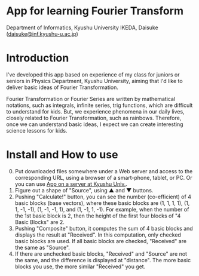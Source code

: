 App for learning Fourier Transform
===============
Department of Informatics, Kyushu University 
IKEDA, Daisuke (daisuke@inf.kyushu-u.ac.jp)

# Introduction
I've developed this app based on experience of my class for
juniors or seniors in Physics Department, Kyushu University,
aiming that I'd like to deliver basic ideas of Fourier Transformation.

Fourier Transformation or Fourier Series are written by mathematical notations,
such as integrals, infinite series, trig functions,
which are difficult to understand for kids.
But, we experience  phenomena in our daily lives, closely related to Fourier Transformation,  such as rainbows. 
Therefore, once we can understand basic ideas, I expect we can create interesting
science lessons for kids.

# Install and How to use
0. Put downloaded files somewhere under a Web server and access to the corresponding URL, using a browser of a smart-phone, tablet, or PC. Or you can use [App on a server at Kyushu Univ.](http://ikeike.i.kyushu-u.ac.jp/fourier.html).
1. Figure out a shape of "Source", using ▲ and ▼ buttons.
2. Pushing "Calculate!" button, you can see the number (co-efficient) of 4 basic blocks (base vectors), where these basic blocks are (1, 1, 1, 1), (1, 1, -1, -1), (1, -1, -1, 1), and (1, -1, 1, -1). For example, when the number of the 1st basic block is 2, then the height of the first four blocks of "4 Basic Blocks" are 2.
3. Pushing "Composite" button, it computes the sum of 4 basic blocks and displays the result at "Received". In this computation, only checked basic blocks are used. If all basic blocks are checked, "Received" are the same as "Source".
4. If there are unchecked basic blocks, "Received" and "Source" are not the same, and the difference is displayed at "distance". The more basic blocks you use, the more similar "Received" you get.
